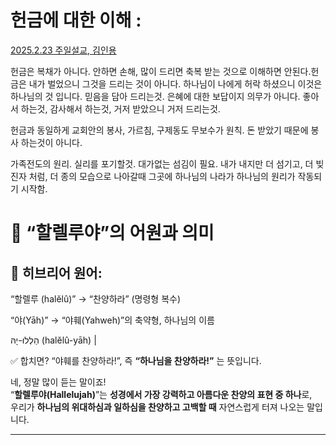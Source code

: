 
# 헌금에 대한 이해 : 
[2025.2.23 주일설교, 김인용](https://youtu.be/cQwI_VInV-U?si=4uFF9s2GvCB9-Pf2&t=1457)


헌금은 복채가 아니다. 안하면 손해, 많이 드리면 축복 받는 것으로 이해하면 안된다.헌금은 내가 벌었으니 그것을 드리는 것이 아니다. 하나님이 나에게 허락 하셨으니 이것은 하나님의 것 입니다. 믿음을 담아 드리는것. 은혜에 대한 보답이지 의무가 아니다. 좋아서 하는것, 감사해서 하는것, 거저 받았으니 거저 드리는것.

   헌금과 동일하게 교회안의 봉사, 가르침, 구제동도 무보수가 원칙. 돈 받았기 때문에 봉사 하는것이 아니다.

   가족전도의 원리. 실리를 포기할것. 대가없는 섬김이 필요. 내가 내지만 더 섬기고, 더 빚진자 처럼, 더 종의 모습으로 나아갈때 그곳에 하나님의 나라가 하나님의 원리가 작동되기 시작함.


# 📖 “할렐루야”의 어원과 의미
## 🔡 히브리어 원어:

“할렐루 (halĕlû)” → “찬양하라” (명령형 복수)

“야(Yāh)” → “야훼(Yahweh)”의 축약형, 하나님의 이름



הַלְלוּ-יָהּ (halĕlû-yāh) | 


✅ 합치면?
“야훼를 찬양하라!”,
즉 **“하나님을 찬양하라!”** 는 뜻입니다.

네, 정말 많이 듣는 말이죠!  
“**할렐루야(Hallelujah)**”는 **성경에서 가장 강력하고 아름다운 찬양의 표현 중 하나**로,  
우리가 **하나님의 위대하심과 일하심을 찬양하고 고백할 때** 자연스럽게 터져 나오는 말입니다.

---
